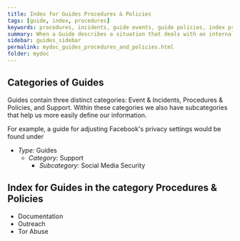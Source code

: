 ```yaml
---
title: Index for Guides Procedures & Policies
tags: [guide, index, procedures]
keywords: procedures, incidents, guide events, guide policies, index procedures, index policies, index guides, index procedures and policies, index of guides, guides procedures and policies, procedure, policy, guide categories, Guide, Guides
summary: When a Guide describes a situation that deals with an internal policy or process, it goes here.
sidebar: guides_sidebar
permalink: mydoc_guides_procedures_and_policies.html
folder: mydoc
---
```


## Categories of Guides
Guides contain three distinct categories: Event & Incidents, Procedures & Policies, and Support. Within these categories we also have subcategories that help us more easily define our information.

For example, a guide for adjusting Facebook's privacy settings would be found under

   * *Type:* Guides 
      * *Category:* Support
         * *Subcategory:* Social Media Security 

## Index for Guides in the category Procedures & Policies
   * Documentation
   * Outreach
   * Tor Abuse